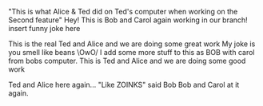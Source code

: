 "This is what Alice & Ted did on Ted's computer when working on the Second feature"
Hey! This is Bob and Carol again working in our branch!
insert funny joke here

This is the real Ted and Alice and we are doing some great work
My joke is you smell like beans \OwO/
I add some more stuff to this as BOB with carol from bobs computer.
This is Ted and Alice and we are doing some good work

Ted and Alice here again...
"Like ZOINKS" said Bob
Bob and Carol at it again.
